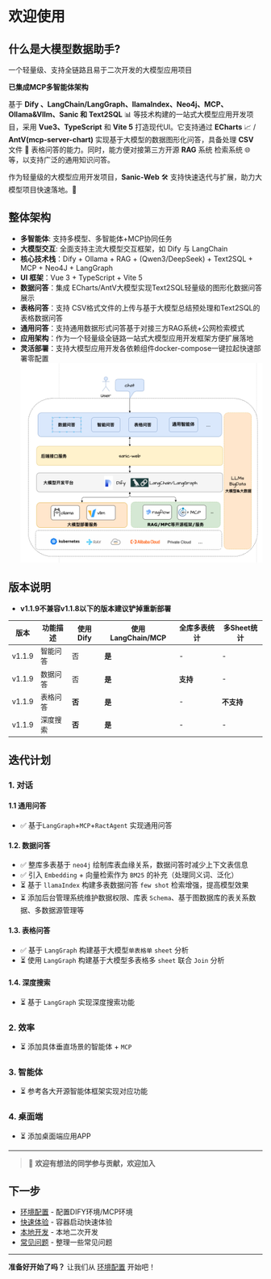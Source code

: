 # 欢迎使用
 
## 什么是大模型数据助手?

一个轻量级、支持全链路且易于二次开发的大模型应用项目 

**已集成MCP多智能体架构**

基于 **Dify 、LangChain/LangGraph、llamaIndex、Neo4j、MCP、Ollama&Vllm、Sanic 和 Text2SQL** 📊 等技术构建的一站式大模型应用开发项目，采用 
**Vue3、TypeScript** 和 
**Vite 5** 
打造现代UI。它支持通过 **ECharts** 📈 / **AntV(mcp-server-chart)**
实现基于大模型的数据图形化问答，具备处理 **CSV** 文件 📂 表格问答的能力。同时，能方便对接第三方开源 **RAG** 系统 检索系统 🌐等，以支持广泛的通用知识问答。

作为轻量级的大模型应用开发项目，**Sanic-Web** 🛠️ 支持快速迭代与扩展，助力大模型项目快速落地。🚀

## 整体架构
- **多智能体**: 支持多模型、多智能体+MCP协同任务
- **大模型交互**: 全面支持主流大模型交互框架，如 Dify 与 LangChain
- **核心技术栈**：Dify + Ollama + RAG + (Qwen3/DeepSeek) + Text2SQL + MCP + Neo4J + LangGraph
- **UI 框架**：Vue 3 + TypeScript + Vite 5
- **数据问答**：集成 ECharts/AntV大模型实现Text2SQL轻量级的图形化数据问答展示
- **表格问答**：支持 CSV格式文件的上传与基于大模型总结预处理和Text2SQL的表格数据问答
- **通用问答**：支持通用数据形式问答基于对接三方RAG系统+公网检索模式
- **应用架构**：作为一个轻量级全链路一站式大模型应用开发框架方便扩展落地
- **灵活部署**：支持大模型应用开发各依赖组件docker-compose一键拉起快速部署零配置
![image](images/app-01.png)

## 版本说明
- **v1.1.9不兼容v1.1.8以下的版本建议铲掉重新部署**

| 版本     | 功能描述 | 使用Dify | 使用LangChain/MCP | 全库多表统计 | 多Sheet统计 |
|--------|------|--------|-----------------|--------|----------|     
| v1.1.9 | 智能问答 | 否      | **是**           | -      | -        |
| v1.1.9 | 数据问答 | 否      | **是**           | **支持** | -        |
| v1.1.9 | 表格问答 | **否**  | **是**                | -      | **不支持**  |
| v1.1.9 | 深度搜索 | **否**  | **是**                | -      | -        |

## 迭代计划

### 1. 对话
#### 1.1 通用问答
- ✅ 基于`LangGraph`+`MCP`+`RactAgent` 实现通用问答
#### 1.2. 数据问答
- ✅ 整库多表基于 `neo4j` 绘制库表血缘关系，数据问答时减少上下文表信息
- ✅ 引入 `Embedding` + 向量检索作为 `BM25` 的补充（处理同义词、泛化）
- ⏳ 基于 `llamaIndex` 构建多表数据问答 `few shot` 检索增强，提高模型效果
- ⏳ 添加后台管理系统维护数据权限、库表 `Schema`、基于图数据库的表关系数据、多数据源管理等

#### 1.3. 表格问答
- ✅ 基于 `LangGraph` 构建基于大模型`单表格单` `sheet` 分析
- ⏳ 使用 `LangGraph` 构建基于大模型多表格多 `sheet` 联合 `Join` 分析

#### 1.4. 深度搜索
- ⏳ 基于 `LangGraph` 实现深度搜索功能

### 2. 效率
- ⏳ 添加具体垂直场景的智能体 + `MCP`

### 3. 智能体
- ⏳ 参考各大开源智能体框架实现对应功能

### 4. 桌面端
- ⏳ 添加桌面端应用APP

---
> 🤝 **欢迎有想法的同学参与贡献，欢迎加入**


## 下一步
- [环境配置](environment.md) - 配置DIFY环境/MCP环境
- [快速体验](quick-start.md) -  容器启动快速体验
- [本地开发](local-development.md) - 本地二次开发 
- [常见问题](faq.md) - 整理一些常见问题

---
**准备好开始了吗？** 让我们从 [环境配置](environment.md) 开始吧！